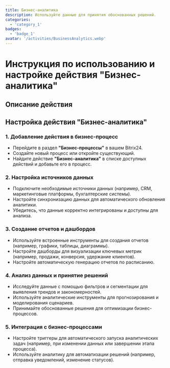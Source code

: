 ```yaml
---
title: Бизнес-аналитика
description: Используйте данные для принятия обоснованных решений.
categories: 
  - 'category_1'
badges: 
  - 'badge_1'
avatar: '/activities/BusinessAnalytics.webp'
---
```

# Инструкция по использованию и настройке действия "Бизнес-аналитика"

## Описание действия

## **Настройка действия "Бизнес-аналитика"**

### 1. Добавление действия в бизнес-процесс
- Перейдите в раздел **"Бизнес-процессы"** в вашем Bitrix24.
- Создайте новый процесс или откройте существующий.
- Найдите действие **"Бизнес-аналитика"** в списке доступных действий и добавьте его в процесс.

### 2. Настройка источников данных
- Подключите необходимые источники данных (например, CRM, маркетинговые платформы, бухгалтерские системы).
- Настройте синхронизацию данных для автоматического обновления аналитики.
- Убедитесь, что данные корректно интегрированы и доступны для анализа.

### 3. Создание отчетов и дашбордов
- Используйте встроенные инструменты для создания отчетов (например, графики, таблицы, диаграммы).
- Настройте дашборды для визуализации ключевых метрик (например, продажи, конверсия, удержание клиентов).
- Настройте автоматическую генерацию отчетов по расписанию.

### 4. Анализ данных и принятие решений
- Исследуйте данные с помощью фильтров и сегментации для выявления трендов и закономерностей.
- Используйте аналитические инструменты для прогнозирования и моделирования сценариев.
- Принимайте обоснованные решения для оптимизации бизнес-процессов.

### 5. Интеграция с бизнес-процессами
- Настройте триггеры для автоматического запуска аналитических задач (например, при изменении данных или завершении этапа процесса).
- Используйте аналитику для автоматизации решений (например, отправка уведомлений, изменение статусов).